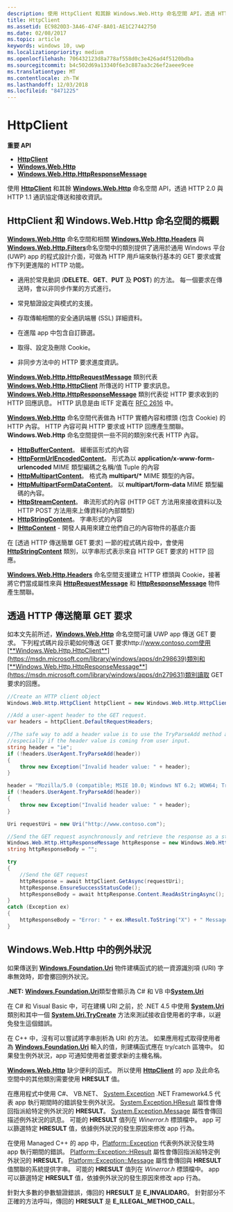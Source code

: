 ```yaml
---
description: 使用 HttpClient 和其餘 Windows.Web.Http 命名空間 API，透過 HTTP 2.0 與 HTTP 1.1 通訊協定傳送和接收資訊。
title: HttpClient
ms.assetid: EC9820D3-3A46-474F-8A01-AE1C27442750
ms.date: 02/08/2017
ms.topic: article
keywords: windows 10, uwp
ms.localizationpriority: medium
ms.openlocfilehash: 706432123d8a778af558d0c3e426ad4f5120bdba
ms.sourcegitcommit: b4c502d69a13340f6e3c887aa3c26ef2aeee9cee
ms.translationtype: MT
ms.contentlocale: zh-TW
ms.lasthandoff: 12/03/2018
ms.locfileid: "8471225"
---
```

# <a name="httpclient"></a>HttpClient


**重要 API**

-   [**HttpClient**](https://msdn.microsoft.com/library/windows/apps/dn298639)
-   [**Windows.Web.Http**](https://msdn.microsoft.com/library/windows/apps/dn279692)
-   [**Windows.Web.Http.HttpResponseMessage**](https://msdn.microsoft.com/library/windows/apps/dn279631)

使用 [**HttpClient**](https://msdn.microsoft.com/library/windows/apps/dn298639) 和其餘 [**Windows.Web.Http**](https://msdn.microsoft.com/library/windows/apps/dn279692) 命名空間 API，透過 HTTP 2.0 與 HTTP 1.1 通訊協定傳送和接收資訊。

## <a name="overview-of-httpclient-and-the-windowswebhttp-namespace"></a>HttpClient 和 Windows.Web.Http 命名空間的概觀

[**Windows.Web.Http**](https://msdn.microsoft.com/library/windows/apps/dn279692) 命名空間和相關 [**Windows.Web.Http.Headers**](https://msdn.microsoft.com/library/windows/apps/dn252713) 與 [**Windows.Web.Http.Filters**](https://msdn.microsoft.com/library/windows/apps/dn298623)命名空間中的類別提供了適用於通用 Windows 平台 (UWP) app 的程式設計介面，可做為 HTTP 用戶端來執行基本的 GET 要求或實作下列更進階的 HTTP 功能。

-   適用於常見動詞 (**DELETE**、**GET**、**PUT** 及 **POST**) 的方法。 每一個要求在傳送時，會以非同步作業的方式進行。

-   常見驗證設定與模式的支援。

-   存取傳輸相關的安全通訊端層 (SSL) 詳細資料。

-   在進階 app 中包含自訂篩選。

-   取得、設定及刪除 Cookie。

-   非同步方法中的 HTTP 要求進度資訊。

[**Windows.Web.Http.HttpRequestMessage**](https://msdn.microsoft.com/library/windows/apps/dn279617) 類別代表 [**Windows.Web.Http.HttpClient**](https://msdn.microsoft.com/library/windows/apps/dn298639) 所傳送的 HTTP 要求訊息。 [**Windows.Web.Http.HttpResponseMessage**](https://msdn.microsoft.com/library/windows/apps/dn279631) 類別代表從 HTTP 要求收到的 HTTP 回應訊息。 HTTP 訊息是由 IETF 定義在 [RFC 2616](http://go.microsoft.com/fwlink/p/?linkid=241642) 中。

[**Windows.Web.Http**](https://msdn.microsoft.com/library/windows/apps/dn279692) 命名空間代表做為 HTTP 實體內容和標頭 (包含 Cookie) 的 HTTP 內容。 HTTP 內容可與 HTTP 要求或 HTTP 回應產生關聯。 **Windows.Web.Http** 命名空間提供一些不同的類別來代表 HTTP 內容。

-   [**HttpBufferContent**](https://msdn.microsoft.com/library/windows/apps/dn298625)。 緩衝區形式的內容
-   [**HttpFormUrlEncodedContent**](https://msdn.microsoft.com/library/windows/apps/dn298685)。 形式為以 **application/x-www-form-urlencoded** MIME 類型編碼之名稱/值 Tuple 的內容
-   [**HttpMultipartContent**](https://msdn.microsoft.com/library/windows/apps/dn298708)。 格式為 **multipart/\*** MIME 類型的內容。
-   [**HttpMultipartFormDataContent**](https://msdn.microsoft.com/library/windows/apps/dn279596)。 以 **multipart/form-data** MIME 類型編碼的內容。
-   [**HttpStreamContent**](https://msdn.microsoft.com/library/windows/apps/dn279649)。 串流形式的內容 (HTTP GET 方法用來接收資料以及 HTTP POST 方法用來上傳資料的內部類型)
-   [**HttpStringContent**](https://msdn.microsoft.com/library/windows/apps/dn279661)。 字串形式的內容
-   [**IHttpContent**](https://msdn.microsoft.com/library/windows/apps/dn279684) - 開發人員用來建立他們自己的內容物件的基底介面

在 [透過 HTTP 傳送簡單 GET 要求] 一節的程式碼片段中，會使用 [**HttpStringContent**](https://msdn.microsoft.com/library/windows/apps/dn279661) 類別，以字串形式表示來自 HTTP GET 要求的 HTTP 回應。

[**Windows.Web.Http.Headers**](https://msdn.microsoft.com/library/windows/apps/dn252713) 命名空間支援建立 HTTP 標頭與 Cookie，接著將它們當成屬性來與 [**HttpRequestMessage**](https://msdn.microsoft.com/library/windows/apps/dn279617) 和 [**HttpResponseMessage**](https://msdn.microsoft.com/library/windows/apps/dn279631) 物件產生關聯。

## <a name="send-a-simple-get-request-over-http"></a>透過 HTTP 傳送簡單 GET 要求

如本文先前所述，[**Windows.Web.Http**](https://msdn.microsoft.com/library/windows/apps/dn279692) 命名空間可讓 UWP app 傳送 GET 要求。 下列程式碼片段示範如何傳送 GET 要求http://www.contoso.com使用[**Windows.Web.Http.HttpClient**](https://msdn.microsoft.com/library/windows/apps/dn298639)類別和[**Windows.Web.Http.HttpResponseMessage**](https://msdn.microsoft.com/library/windows/apps/dn279631)類別讀取 GET 要求的回應。

```csharp
//Create an HTTP client object
Windows.Web.Http.HttpClient httpClient = new Windows.Web.Http.HttpClient();

//Add a user-agent header to the GET request. 
var headers = httpClient.DefaultRequestHeaders;

//The safe way to add a header value is to use the TryParseAdd method and verify the return value is true,
//especially if the header value is coming from user input.
string header = "ie";
if (!headers.UserAgent.TryParseAdd(header))
{
    throw new Exception("Invalid header value: " + header);
}

header = "Mozilla/5.0 (compatible; MSIE 10.0; Windows NT 6.2; WOW64; Trident/6.0)";
if (!headers.UserAgent.TryParseAdd(header))
{
    throw new Exception("Invalid header value: " + header);
}

Uri requestUri = new Uri("http://www.contoso.com");

//Send the GET request asynchronously and retrieve the response as a string.
Windows.Web.Http.HttpResponseMessage httpResponse = new Windows.Web.Http.HttpResponseMessage();
string httpResponseBody = "";

try
{
    //Send the GET request
    httpResponse = await httpClient.GetAsync(requestUri);
    httpResponse.EnsureSuccessStatusCode();
    httpResponseBody = await httpResponse.Content.ReadAsStringAsync();
}
catch (Exception ex)
{
    httpResponseBody = "Error: " + ex.HResult.ToString("X") + " Message: " + ex.Message;
}
```

## <a name="exceptions-in-windowswebhttp"></a>Windows.Web.Http 中的例外狀況

如果傳送到 [**Windows.Foundation.Uri**](https://msdn.microsoft.com/library/windows/apps/br225998) 物件建構函式的統一資源識別項 (URI) 字串無效時，即會擲回例外狀況。

**.NET:** [**Windows.Foundation.Uri**](https://msdn.microsoft.com/library/windows/apps/br225998)類型會顯示為 C# 和 VB 中[**System.Uri**](https://msdn.microsoft.com/library/windows/apps/xaml/system.uri.aspx)

在 C# 和 Visual Basic 中，可在建構 URI 之前，於 .NET 4.5 中使用 [**System.Uri**](https://msdn.microsoft.com/library/windows/apps/xaml/system.uri.aspx) 類別和其中一個 [**System.Uri.TryCreate**](https://msdn.microsoft.com/library/windows/apps/xaml/system.uri.trycreate.aspx) 方法來測試接收自使用者的字串，以避免發生這個錯誤。

在 C++ 中，沒有可以嘗試將字串剖析為 URI 的方法。 如果應用程式取得使用者為 [**Windows.Foundation.Uri**](https://msdn.microsoft.com/library/windows/apps/br225998) 輸入的值，則建構函式應在 try/catch 區塊中。 如果發生例外狀況，app 可通知使用者並要求新的主機名稱。

[**Windows.Web.Http**](https://msdn.microsoft.com/library/windows/apps/dn279692) 缺少便利的函式。 所以使用 [**HttpClient**](https://msdn.microsoft.com/library/windows/apps/dn298639) 的 app 及此命名空間中的其他類別需要使用 **HRESULT** 值。

在應用程式中使用 C#、 VB.NET、 [System.Exception](http://msdn.microsoft.com/library/system.exception.aspx) .NET Framework4.5 代表 app 執行期間時的錯誤發生例外狀況。 [System.Exception.HResult](http://msdn.microsoft.com/library/system.exception.hresult.aspx) 屬性會傳回指派給特定例外狀況的 **HRESULT**。 [System.Exception.Message](http://msdn.microsoft.com/library/system.exception.message.aspx) 屬性會傳回描述例外狀況的訊息。 可能的 **HRESULT** 值列在 *Winerror.h* 標頭檔中。 app 可以篩選特定 **HRESULT** 值，依據例外狀況的發生原因來修改 app 行為。

在使用 Managed C++ 的 app 中，[Platform::Exception](http://msdn.microsoft.com/library/windows/apps/hh755825.aspx) 代表例外狀況發生時 app 執行期間的錯誤。 [Platform::Exception::HResult](http://msdn.microsoft.com/library/windows/apps/hh763371.aspx) 屬性會傳回指派給特定例外狀況的 **HRESULT**。 [Platform::Exception::Message](http://msdn.microsoft.com/library/windows/apps/hh763375.aspx) 屬性會傳回與 **HRESULT** 值關聯的系統提供字串。 可能的 **HRESULT** 值列在 *Winerror.h* 標頭檔中。 app 可以篩選特定 **HRESULT** 值，依據例外狀況的發生原因來修改 app 行為。

針對大多數的參數驗證錯誤，傳回的 **HRESULT** 是 **E\_INVALIDARG**。 針對部分不正確的方法呼叫，傳回的 **HRESULT** 是 **E\_ILLEGAL\_METHOD\_CALL**。

